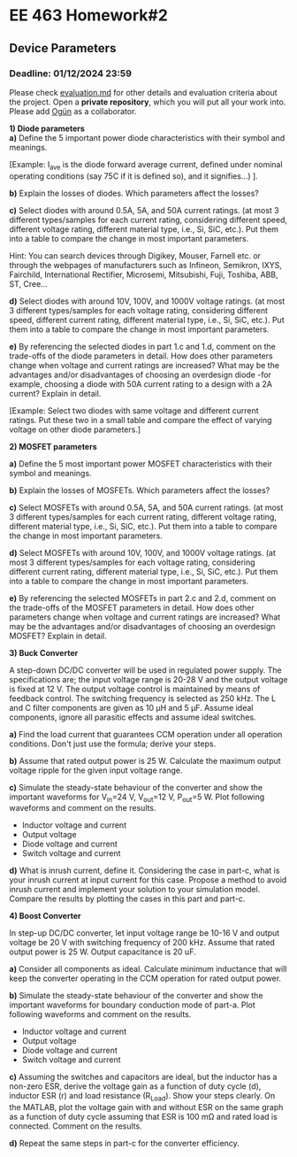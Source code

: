 # EE 463 Homework#2

## Device Parameters

### Deadline: 01/12/2024 23:59

Please check [evaluation.md](evaluation.md) for other details and evaluation criteria about the project. Open a **private repository**, which you will put all your work into. Please add [Ogün](https://github.com/OgunAltun) as a collaborator.

**1) Diode parameters**<br />
 **a)** Define the 5 important power diode characteristics with their symbol and meanings.

[Example: I<sub>ave</sub> is the diode forward average current, defined under nominal operating conditions (say 75C if it is defined so), and it signifies...) ].<br />

**b)** Explain the losses of diodes. Which parameters affect the losses? 

**c)** Select diodes with around 0.5A, 5A, and 50A current ratings. (at most 3 different types/samples for each current rating, considering different speed, different voltage rating, different material type, i.e., Si, SiC, etc.). Put them into a table to compare the change in most important parameters.

Hint: You can search devices through Digikey, Mouser, Farnell etc. or through the webpages of manufacturers such as Infineon, Semikron, IXYS, Fairchild, International Rectifier, Microsemi, Mitsubishi, Fuji, Toshiba, ABB, ST, Cree...<br />

**d)** Select diodes with around 10V, 100V, and 1000V voltage ratings. (at most 3 different types/samples for each voltage rating, considering different speed, different current rating, different material type, i.e., Si, SiC, etc.). Put them into a table to compare the change in most important parameters.

**e)** By referencing the selected diodes in part 1.c and 1.d, comment on the trade-offs of the diode parameters in detail. How does other parameters change when voltage and current ratings are increased? What may be the advantages and/or disadvantages of choosing an overdesign diode -for example, choosing a diode with 50A current rating to a design with a 2A current? Explain in detail.

[Example: Select two diodes with same voltage and different current ratings. Put these two in a small table and compare the effect of varying voltage on other diode parameters.]

**2) MOSFET parameters**<br />

**a)** Define the 5 most important power MOSFET characteristics with their symbol and meanings.

**b)** Explain the losses of MOSFETs. Which parameters affect the losses? 

**c)** Select MOSFETs with around 0.5A, 5A, and 50A current ratings. (at most 3 different types/samples for each current rating, different voltage rating, different material type, i.e., Si, SiC, etc.). Put them into a table to compare the change in most important parameters.

**d)** Select MOSFETs with around 10V, 100V, and 1000V voltage ratings. (at most 3 different types/samples for each voltage rating, considering different current rating, different material type, i.e., Si, SiC, etc.). Put them into a table to compare the change in most important parameters.

**e)** By referencing the selected MOSFETs in part 2.c and 2.d, comment on the trade-offs of the MOSFET parameters in detail. How does other parameters change when voltage and current ratings are increased? What may be the advantages and/or disadvantages of choosing an overdesign MOSFET? Explain in detail.

**3) Buck Converter**<br />

A step-down DC/DC converter will be used in regulated power supply. The specifications are; the input voltage range is 20-28 V and the output voltage is fixed at 12 V. The output voltage control is maintained by means of feedback control. The switching frequency is selected as 250 kHz. The L and C filter components are given as 10 µH and 5 µF. Assume ideal components, ignore all parasitic effects and assume ideal switches.

**a)** Find the load current that guarantees CCM operation under all operation conditions. Don't just use the formula; derive your steps.

**b)** Assume that rated output power is 25 W. Calculate the maximum output voltage ripple for the given input voltage range.

**c)** Simulate the steady-state behaviour of the converter and show the important waveforms for V<sub>in</sub>=24 V, V<sub>out</sub>=12 V, P<sub>out</sub>=5 W. Plot following waveforms and comment on the results.
* Inductor voltage and current
* Output voltage
* Diode voltage and current
* Switch voltage and current

**d)** What is inrush current, define it. Considering the case in part-c, what is your inrush current at input current for this case. Propose a method to avoid inrush current and implement your solution to your simulation model. Compare the results by plotting the cases in this part and part-c.

**4) Boost Converter**<br />

In step-up DC/DC converter, let input voltage range be 10-16 V and output voltage be 20 V with switching frequency of 200 kHz. Assume that rated output power is 25 W. Output capacitance is 20 uF.

**a)** Consider all components as ideal. Calculate minimum inductance that will keep the converter operating in the CCM operation for rated output power.

**b)** Simulate the steady-state behaviour of the converter and show the important waveforms for boundary conduction mode of part-a. Plot following waveforms and comment on the results.
* Inductor voltage and current
* Output voltage
* Diode voltage and current
* Switch voltage and current

**c)** Assuming the switches and capacitors are ideal, but the inductor has a non-zero ESR, derive the voltage gain as a function of duty cycle (d), inductor ESR (r) and load resistance (R<sub>Load</sub>). Show your steps clearly. On the MATLAB, plot the voltage gain with and without ESR on the same graph as a function of duty cycle assuming that ESR is 100 mΩ and rated load is connected. Comment on the results.

**d)** Repeat the same steps in part-c for the converter efficiency.

